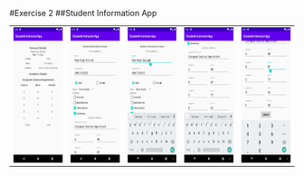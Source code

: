 #Exercise 2
##Student Information App
<table>
  <tr>
    <td><img src="./images/i1.png" width=300 height=240></td>
    <td><img src="./images/i2.png" width=300 height=240></td>
    <td><img src="./images/i3.png" width=300 height=240></td>
    <td><img src="./images/i4.png" width=300 height=240></td>
    <td><img src="./images/i5.png" width=300 height=240></td>
  </tr>
 </table>
